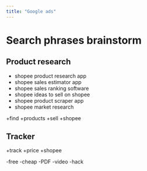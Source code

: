 ```yaml
---
title: "Google ads"
---
```


# Search phrases brainstorm

## Product research

- shopee product research app
- shopee sales estimator app
- shopee sales ranking software
- shopee ideas to sell on shopee
- shopee product scraper app
- shopee market research

+find +products +sell +shopee

## Tracker

+track +price +shopee

-free -cheap -PDF -video -hack

